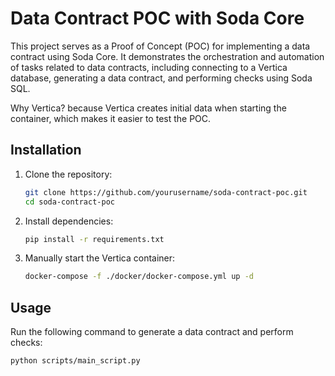 # Data Contract POC with Soda Core

This project serves as a Proof of Concept (POC) for implementing a data contract using Soda Core. It demonstrates the orchestration and automation of tasks related to data contracts, including connecting to a Vertica database, generating a data contract, and performing checks using Soda SQL.

Why Vertica? because Vertica creates initial data when starting the container, which makes it easier to test the POC.

## Installation

1. Clone the repository:

    ```bash
    git clone https://github.com/yourusername/soda-contract-poc.git
    cd soda-contract-poc
    ```

2. Install dependencies:

    ```bash
    pip install -r requirements.txt
    ```

3. Manually start the Vertica container:

    ```bash
    docker-compose -f ./docker/docker-compose.yml up -d
    ```

## Usage

Run the following command to generate a data contract and perform checks:

```bash
python scripts/main_script.py
```
